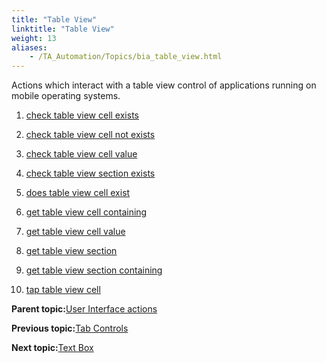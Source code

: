 ```yaml
--- 
title: "Table View"
linktitle: "Table View"
weight: 13
aliases: 
    - /TA_Automation/Topics/bia_table_view.html
---
```


Actions which interact with a table view control of applications running on mobile operating systems.

1.  [check table view cell exists](/TA_Automation/Topics/bia_check_table_view_cell_exists.html)  

2.  [check table view cell not exists](/TA_Automation/Topics/bia_check_table_view_cell_not_exists.html)  

3.  [check table view cell value](/TA_Automation/Topics/bia_check_table_view_cell_value.html)  

4.  [check table view section exists](/TA_Automation/Topics/bia_check_table_view_section_exists.html)  

5.  [does table view cell exist](/TA_Automation/Topics/bia_does_table_view_cell_exist.html)  

6.  [get table view cell containing](/TA_Automation/Topics/bia_get_table_view_cell_containing.html)  

7.  [get table view cell value](/TA_Automation/Topics/bia_get_table_view_cell_value.html)  

8.  [get table view section](/TA_Automation/Topics/bia_get_table_view_section.html)  

9.  [get table view section containing](/TA_Automation/Topics/bia_get_table_view_section_containing.html)  

10. [tap table view cell](/TA_Automation/Topics/bia_tap_table_view_cell.html)  


**Parent topic:**[User Interface actions](/TA_Automation/Topics/bia_User_Interface.html)

**Previous topic:**[Tab Controls](/TA_Automation/Topics/bia_Tab_controls.html)

**Next topic:**[Text Box](/TA_Automation/Topics/bia_Text_box.html)

